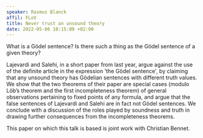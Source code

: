 ```yaml
---
speaker: Rasmus Blanck
affil: FLoV
title: Never trust an unsound theory
date: 2022-05-06 10:15:00 +02:00
---
```

What is a Gödel sentence? Is there such a thing as the Gödel sentence of a given theory?
 
Lajevardi and Salehi, in a short paper from last year, argue against the use of the definite article in the expression 'the Gödel sentence', by claiming that any unsound theory has Gödelian sentences with different truth values. We show that the two theorems of their paper are special cases (modulo Löb’s theorem and the first incompleteness theorem) of general observations pertaining to fixed points of any formula, and argue that the false sentences of Lajevardi and Salehi are in fact not Gödel sentences. We conclude with a discussion of the roles played by soundness and truth in drawing further consequences from the incompleteness theorems.
 
This paper on which this talk is based is joint work with Christian Bennet.
